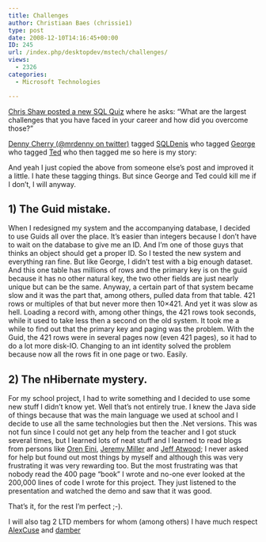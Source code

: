 ```yaml
---
title: Challenges
author: Christiaan Baes (chrissie1)
type: post
date: 2008-12-10T14:16:45+00:00
ID: 245
url: /index.php/desktopdev/mstech/challenges/
views:
  - 2326
categories:
  - Microsoft Technologies

---
```

[Chris Shaw posted a new SQL Quiz][1] where he asks: &#8220;What are the largest challenges that you have faced in your career and how did you overcome those?&#8221;

[Denny Cherry (@mrdenny on twitter)][2] tagged [SQLDenis][3] who tagged [George][4] who tagged [Ted][5] who then tagged me so here is my story:

And yeah I just copied the above from someone else&#8217;s post and improved it a little. I hate these tagging things. But since George and Ted could kill me if I don&#8217;t, I will anyway.

## 1) The Guid mistake.

When I redesigned my system and the accompanying database, I decided to use Guids all over the place. It&#8217;s easier than integers because I don&#8217;t have to wait on the database to give me an ID. And I&#8217;m one of those guys that thinks an object should get a proper ID. So I tested the new system and everything ran fine. But like George, I didn&#8217;t test with a big enough dataset. And this one table has millions of rows and the primary key is on the guid because it has no other natural key, the two other fields are just nearly unique but can be the same. Anyway, a certain part of that system became slow and it was the part that, among others, pulled data from that table. 421 rows or multiples of that but never more then 10&#215;421. And yet it was slow as hell. Loading a record with, among other things, the 421 rows took seconds, while it used to take less then a second on the old system. It took me a while to find out that the primary key and paging was the problem. With the Guid, the 421 rows were in several pages now (even 421 pages), so it had to do a lot more disk-IO. Changing to an int identity solved the problem because now all the rows fit in one page or two. Easily. 

## 2) The nHibernate mystery.

For my school project, I had to write something and I decided to use some new stuff I didn&#8217;t know yet. Well that&#8217;s not entirely true. I knew the Java side of things because that was the main language we used at school and I decide to use all the same technologies but then the .Net versions. This was not fun since I could not get any help from the teacher and I got stuck several times, but I learned lots of neat stuff and I learned to read blogs from persons like [Oren Eini][6], [Jeremy Miller][7] and [Jeff Atwood][8]; I never asked for help but found out most things by myself and although this was very frustrating it was very rewarding too. But the most frustrating was that nobody read the 400 page &#8220;book&#8221; I wrote and no-one ever looked at the 200,000 lines of code I wrote for this project. They just listened to the presentation and watched the demo and saw that it was good. 

That&#8217;s it, for the rest I&#8217;m perfect ;-).

I will also tag 2 LTD members for whom (among others) I have much respect [AlexCuse][9] and [damber][10]

 [1]: http://chrisshaw.wordpress.com/2008/12/09/sql-quiz-part-2-2/
 [2]: http://itknowledgeexchange.techtarget.com/sql-server
 [3]: http://sqlblog.com/blogs/denis_gobo/archive/2008/12/09/10409.aspx
 [4]: /index.php/ITProfessionals/ProjectManagement/sql-quiz-toughest-challenges
 [5]: /index.php/ITProfessionals/EthicsIT/an-ego-will-only-hurt-you-toughest-chall
 [6]: http://www.ayende.com/Blog/
 [7]: http://codebetter.com/blogs/jeremy.miller/
 [8]: http://www.codinghorror.com/blog/
 [9]: http://forum.lessthandot.com/memberlist.php?mode=viewprofile&u=56
 [10]: http://forum.lessthandot.com/memberlist.php?mode=viewprofile&u=53